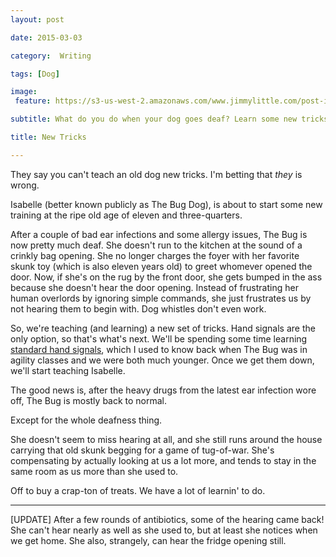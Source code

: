 ```yaml
---
layout: post

date: 2015-03-03

category:  Writing 

tags: [Dog]

image:
 feature: https://s3-us-west-2.amazonaws.com/www.jimmylittle.com/post-images/leBug.jpg

subtitle: What do you do when your dog goes deaf? Learn some new tricks.

title: New Tricks

---
```


They say you can't teach an old dog new tricks.  I'm betting that *they* is wrong.  

Isabelle (better known publicly as The Bug Dog), is about to start some new training at the ripe old age of eleven and three-quarters. 

After a couple of bad ear infections and some allergy issues, The Bug is now pretty much deaf. She doesn't run to the kitchen at the sound of a crinkly bag opening. She no longer charges the foyer with her favorite skunk toy (which is also eleven years old) to greet whomever opened the door. Now, if she's on the rug by the front door, she gets bumped in the ass because she doesn't hear the door opening. Instead of frustrating her human overlords by ignoring simple commands, she just frustrates us by not hearing them to begin with. Dog whistles don't even work. 

So, we're teaching (and learning) a new set of tricks. Hand signals are the only option, so that's what's next. We'll be spending some time learning [standard hand signals](href="http://www.dog-training-excellence.com/dog-training-hand-signals.html), which I used to know back when The Bug was in agility classes and we were both much younger. Once we get them down, we'll start teaching Isabelle. 

The good news is, after the heavy drugs from the latest ear infection wore off, The Bug is mostly back to normal.

Except for the whole deafness thing. 

She doesn't seem to miss hearing at all, and she still runs around the house carrying that old skunk begging for a game of tug-of-war. She's compensating by actually looking at us a lot more, and tends to stay in the same room as us more than she used to.  

Off to buy a crap-ton of treats. We have a lot of learnin' to do. 

---
  [UPDATE]  After a few rounds of antibiotics, some of the hearing came back!  She can't hear nearly as well as she used to, but at least she notices when we get home.  She also, strangely, can hear the fridge opening still.
